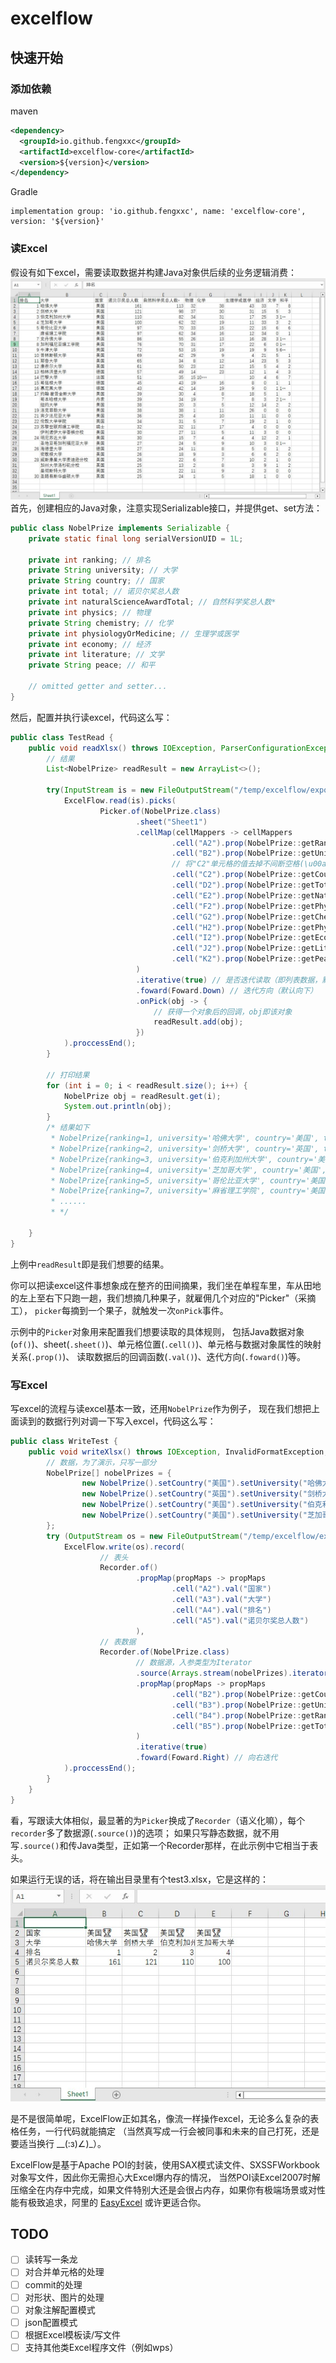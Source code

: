 # excelflow

## 快速开始
### 添加依赖

maven
```xml
<dependency>
  <groupId>io.github.fengxxc</groupId>
  <artifactId>excelflow-core</artifactId>
  <version>${version}</version>
</dependency>
```
Gradle
```
implementation group: 'io.github.fengxxc', name: 'excelflow-core', version: '${version}'
```

### 读Excel
假设有如下excel，需要读取数据并构建Java对象供后续的业务逻辑消费：
![img1](./docs/example/img1.jpg)
首先，创建相应的Java对象，注意实现Serializable接口，并提供get、set方法：
```java
public class NobelPrize implements Serializable {
    private static final long serialVersionUID = 1L;

    private int ranking; // 排名
    private String university; // 大学
    private String country; // 国家
    private int total; // 诺贝尔奖总人数
    private int naturalScienceAwardTotal; // 自然科学奖总人数*
    private int physics; // 物理
    private String chemistry; // 化学
    private int physiologyOrMedicine; // 生理学或医学
    private int economy; // 经济
    private int literature; // 文学
    private String peace; // 和平
    
    // omitted getter and setter...
}
```

然后，配置并执行读excel，代码这么写：
```java
public class TestRead {
    public void readXlsx() throws IOException, ParserConfigurationException, OpenXML4JException, SAXException {
        // 结果
        List<NobelPrize> readResult = new ArrayList<>();

        try(InputStream is = new FileOutputStream("/temp/excelflow/export/test1.xlsx")) {
            ExcelFlow.read(is).picks(
                    Picker.of(NobelPrize.class)
                            .sheet("Sheet1")
                            .cellMap(cellMappers -> cellMappers
                                    .cell("A2").prop(NobelPrize::getRanking)
                                    .cell("B2").prop(NobelPrize::getUniversity)
                                    // 将"C2"单元格的值去掉不间断空格(\u00a0)并赋值到NobelPrize。country属性
                                    .cell("C2").prop(NobelPrize::getCountry).val(val -> val.replaceAll("\u00a0", ""))
                                    .cell("D2").prop(NobelPrize::getTotal)
                                    .cell("E2").prop(NobelPrize::getNaturalScienceAwardTotal)
                                    .cell("F2").prop(NobelPrize::getPhysics)
                                    .cell("G2").prop(NobelPrize::getChemistry)
                                    .cell("H2").prop(NobelPrize::getPhysiologyOrMedicine)
                                    .cell("I2").prop(NobelPrize::getEconomy)
                                    .cell("J2").prop(NobelPrize::getLiterature)
                                    .cell("K2").prop(NobelPrize::getPeace)
                            )
                            .iterative(true) // 是否迭代读取（即列表数据，默认false）
                            .foward(Foward.Down) // 迭代方向（默认向下）
                            .onPick(obj -> {
                                // 获得一个对象后的回调，obj即该对象
                                readResult.add(obj);
                            })
            ).proccessEnd();
        }

        // 打印结果
        for (int i = 0; i < readResult.size(); i++) {
            NobelPrize obj = readResult.get(i);
            System.out.println(obj);
        }
        /* 结果如下
         * NobelPrize{ranking=1, university='哈佛大学', country='美国', total=161, naturalScienceAwardTotal=113, physics=32, chemistry=38, physiologyOrMedicine=43, economy=33, literature=7, peace=8}
         * NobelPrize{ranking=2, university='剑桥大学', country='英国', total=121, naturalScienceAwardTotal=98, physics=37, chemistry=30, physiologyOrMedicine=31, economy=15, literature=5, peace=3}
         * NobelPrize{ranking=3, university='伯克利加州大学', country='美国', total=110, naturalScienceAwardTotal=82, physics=34, chemistry=31, physiologyOrMedicine=17, economy=25, literature=3, peace=1**}
         * NobelPrize{ranking=4, university='芝加哥大学', country='美国', total=100, naturalScienceAwardTotal=62, physics=32, chemistry=19, physiologyOrMedicine=11, economy=33, literature=3, peace=2}
         * NobelPrize{ranking=5, university='哥伦比亚大学', country='美国', total=97, naturalScienceAwardTotal=70, physics=33, chemistry=15, physiologyOrMedicine=22, economy=15, literature=6, peace=6}
         * NobelPrize{ranking=7, university='麻省理工学院', country='美国', total=97, naturalScienceAwardTotal=62, physics=34, chemistry=16, physiologyOrMedicine=12, economy=34, literature=0, peace=1}
         * ......
         * */

    }
}

```
上例中`readResult`即是我们想要的结果。

你可以把读excel这件事想象成在整齐的田间摘果，我们坐在单程车里，车从田地的左上至右下只跑一趟，我们想摘几种果子，就雇佣几个对应的"Picker"（采摘工），
`picker`每摘到一个果子，就触发一次`onPick`事件。

示例中的`Picker`对象用来配置我们想要读取的具体规则，
包括Java数据对象(`of()`)、sheet(`.sheet()`)、单元格位置(`.cell()`)、单元格与数据对象属性的映射关系(`.prop()`)、
读取数据后的回调函数(`.val()`)、迭代方向(`.foward()`)等。

### 写Excel
写excel的流程与读excel基本一致，还用`NobelPrize`作为例子，
现在我们想把上面读到的数据行列对调一下写入excel，代码这么写：
```java
public class WriteTest {
    public void writeXlsx() throws IOException, InvalidFormatException, SAXException, ParserConfigurationException {
        // 数据，为了演示，只写一部分
        NobelPrize[] nobelPrizes = {
                new NobelPrize().setCountry("美国").setUniversity("哈佛大学").setRanking(1).setTotal(161),
                new NobelPrize().setCountry("英国").setUniversity("剑桥大学").setRanking(2).setTotal(121),
                new NobelPrize().setCountry("美国").setUniversity("伯克利加州大学").setRanking(3).setTotal(110),
                new NobelPrize().setCountry("美国").setUniversity("芝加哥大学").setRanking(4).setTotal(100),
        };
        try (OutputStream os = new FileOutputStream("/temp/excelflow/export/test3.xlsx")) {
            ExcelFlow.write(os).record(
                    // 表头
                    Recorder.of()
                            .propMap(propMaps -> propMaps
                                    .cell("A2").val("国家")
                                    .cell("A3").val("大学")
                                    .cell("A4").val("排名")
                                    .cell("A5").val("诺贝尔奖总人数")
                            ),
                    // 表数据
                    Recorder.of(NobelPrize.class)
                            // 数据源，入参类型为Iterator
                            .source(Arrays.stream(nobelPrizes).iterator())
                            .propMap(propMaps -> propMaps
                                    .cell("B2").prop(NobelPrize::getCountry).val(country -> country + "🏆")
                                    .cell("B3").prop(NobelPrize::getUniversity)
                                    .cell("B4").prop(NobelPrize::getRanking)
                                    .cell("B5").prop(NobelPrize::getTotal)
                            )
                            .iterative(true)
                            .foward(Foward.Right) // 向右迭代
            ).proccessEnd();
        }
    }
}
```
看，写跟读大体相似，最显著的为`Picker`换成了`Recorder`（语义化嘛），每个`recorder`多了数据源(`.source()`)的选项；
如果只写静态数据，就不用写`.source()`和传Java类型，正如第一个Recorder那样，在此示例中它相当于表头。

如果运行无误的话，将在输出目录里有个test3.xlsx，它是这样的：
![img2](./docs/example/img2.jpg)

是不是很简单呢，ExcelFlow正如其名，像流一样操作excel，无论多么复杂的表格任务，一行代码就能搞定
（当然真写成一行会被同事和未来的自己打死，还是要适当换行 __(:з)∠)_）。

ExcelFlow是基于Apache POI的封装，使用SAX模式读文件、SXSSFWorkbook对象写文件，因此你无需担心大Excel爆内存的情况，
当然POI读Excel2007时解压缩全在内存中完成，如果文件特别大还是会很占内存，如果你有极端场景或对性能有极致追求，阿里的 [EasyExcel](https://github.com/alibaba/easyexcel) 或许更适合你。

## TODO
- [ ] 读转写一条龙
- [ ] 对合并单元格的处理
- [ ] commit的处理
- [ ] 对形状、图片的处理
- [ ] 对象注解配置模式
- [ ] json配置模式
- [ ] 根据Excel模板读/写文件
- [ ] 支持其他类Excel程序文件（例如wps）
